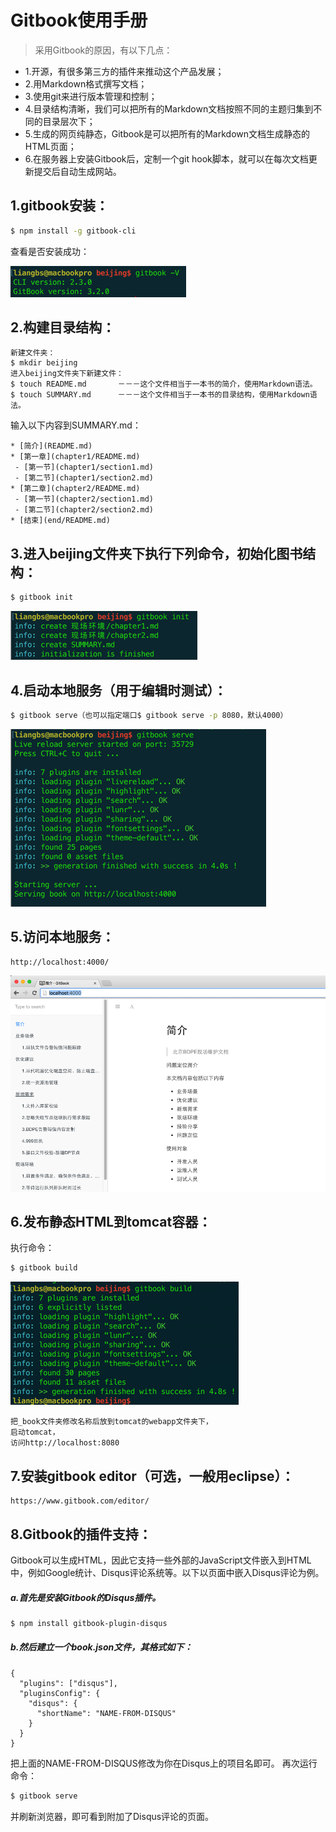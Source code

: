 # Gitbook使用手册

> 采用Gitbook的原因，有以下几点：
- 1.开源，有很多第三方的插件来推动这个产品发展；
- 2.用Markdown格式撰写文档；
- 3.使用git来进行版本管理和控制；
- 4.目录结构清晰，我们可以把所有的Markdown文档按照不同的主题归集到不同的目录层次下；
- 5.生成的网页纯静态，Gitbook是可以把所有的Markdown文档生成静态的HTML页面；
- 6.在服务器上安装Gitbook后，定制一个git hook脚本，就可以在每次文档更新提交后自动生成网站。

## 1.gitbook安装：
```bash
$ npm install -g gitbook-cli
```
查看是否安装成功：

![image](/images/follow_me_1.png) 	

## 2.构建目录结构：
	新建文件夹：
	$ mkdir beijing
	进入beijing文件夹下新建文件：
	$ touch README.md 		－－－这个文件相当于一本书的简介，使用Markdown语法。  
	$ touch SUMMARY.md		－－－这个文件相当于一本书的目录结构，使用Markdown语法。  
输入以下内容到SUMMARY.md：
```text
* [简介](README.md)
* [第一章](chapter1/README.md)
 - [第一节](chapter1/section1.md)
 - [第二节](chapter1/section2.md)
* [第二章](chapter2/README.md)
 - [第一节](chapter2/section1.md)
 - [第二节](chapter2/section2.md)
* [结束](end/README.md)
```

## 3.进入beijing文件夹下执行下列命令，初始化图书结构：
```bash
$ gitbook init
```
![image](/images/follow_me_2.png) 

## 4.启动本地服务（用于编辑时测试）：
```bash
$ gitbook serve（也可以指定端口$ gitbook serve -p 8080，默认4000）
```
![image](/images/follow_me_3.png) 

## 5.访问本地服务：
```
http://localhost:4000/
```
![image](/images/follow_me_4.png) 

## 6.发布静态HTML到tomcat容器：
执行命令：
```bash
$ gitbook build
```
![image](/images/follow_me_5.png) 

	把_book文件夹修改名称后放到tomcat的webapp文件夹下，
	启动tomcat，
	访问http://localhost:8080
	
## 7.安装gitbook editor（可选，一般用eclipse）：
	https://www.gitbook.com/editor/

## 8.Gitbook的插件支持：
Gitbook可以生成HTML，因此它支持一些外部的JavaScript文件嵌入到HTML中，例如Google统计、Disqus评论系统等。以下以页面中嵌入Disqus评论为例。

##### a.首先是安装Gitbook的Disqus插件。
```bash
$ npm install gitbook-plugin-disqus
```
##### b.然后建立一个book.json文件，其格式如下：
```
{
  "plugins": ["disqus"],
  "pluginsConfig": {
    "disqus": {
      "shortName": "NAME-FROM-DISQUS"
    }
  }
}
```
把上面的NAME-FROM-DISQUS修改为你在Disqus上的项目名即可。
再次运行命令：
```bash
$ gitbook serve
```
并刷新浏览器，即可看到附加了Disqus评论的页面。




